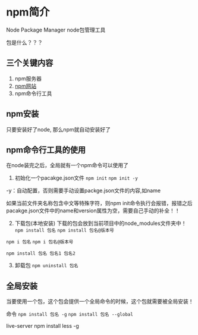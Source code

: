 # npm简介
Node Package Manager node包管理工具

包是什么？？？

## 三个关键内容
1. npm服务器
2. [npm网站](www.npmjs.com)
3. npm命令行工具

## npm安装
只要安装好了node, 那么npm就自动安装好了


## npm命令行工具的使用

在node装完之后，全局就有一个npm命令可以使用了

1. 初始化一个pacakge.json文件
  `npm init`
  `npm init -y`

  -y：自动配置，否则需要手动设置packge.json文件的内容,如name

如果当前文件夹名称包含中文等特殊字符，则npm init命令执行会报错，报错之后pacakge.json文件中的name和version属性为空，需要自己手动的补全！！


2. 下载包(本地安装)
  下载的包会放到当前项目中的node_modules文件夹中！   
  `npm install 包名`
  `npm install 包名@版本号`

`npm i 包名`
`npm i 包名@版本号`

`npm install 包名 包名1 包名2`

3. 卸载包
  `npm uninstall 包名`


## 全局安装
当要使用一个包，这个包会提供一个全局命令的时候，这个包就需要被全局安装！

命令
`npm install 包名 -g`
`npm install 包名 --global`

live-server
npm install less -g